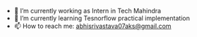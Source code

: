 - 🔭 I’m currently working as Intern in Tech Mahindra
- 🌱 I’m currently learning Tesnorflow practical implementation
- 📫 How to reach me: abhisrivastava07aks@gmail.com
